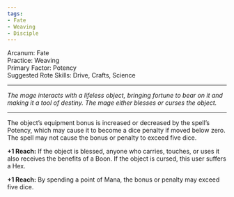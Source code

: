 ```yaml
---
tags:
- Fate
- Weaving
- Disciple
---
```


Arcanum: Fate\
Practice: Weaving\
Primary Factor: Potency\
Suggested Rote Skills: Drive, Crafts, Science

---

_The mage interacts with a lifeless object, bringing fortune to bear on it and making it a tool of destiny. The mage either blesses or curses the object._

---

The object’s equipment bonus is increased or decreased by the spell’s Potency, which may cause it to become a dice penalty if moved below zero.\
The spell may not cause the bonus or penalty to exceed five dice.

**+1 Reach:** If the object is blessed, anyone who carries, touches, or uses it also receives the benefits of a Boon. If the object is cursed, this user suffers a Hex.

**+1 Reach:** By spending a point of Mana, the bonus or penalty may exceed five dice.